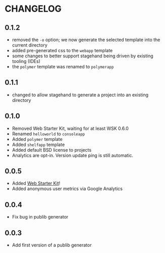 # CHANGELOG

## 0.1.2

* removed the `-o` option; we now generate the selected template into the current directory
* added pre-generated css to the `webapp` template
* some changes to better support stagehand being driven by existing tooling (IDEs)
* the `polymer` template was renamed to `polymerapp`

## 0.1.1

* changed to allow stagehand to generate a project into an existing directory

## 0.1.0

* Removed Web Starter Kit, waiting for at least WSK 0.6.0
* Renamed `helloworld` to `consoleapp`
* Added `polymer` template
* Added `shelfapp` template
* Added default BSD license to projects
* Analytics are opt-in. Version update ping is still automatic.

## 0.0.5

* Added [Web Starter Kit](https://developers.google.com/web/starter-kit/)!
* Added anonymous user metrics via Google Analytics

## 0.0.4

* Fix bug in publib generator

## 0.0.3

* Add first version of a publib generator
